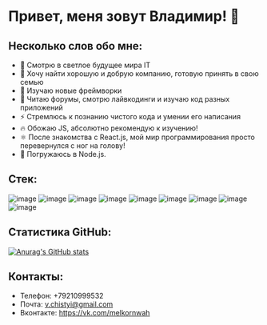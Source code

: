 # Привет, меня зовут Владимир! 👋


## Несколько слов обо мне:

- 🔭 Смотрю в светлое будущее мира IT
- 👯 Хочу найти хорошую и добрую компанию, готовую принять в свою семью
- 🤔 Изучаю новые фреймворки
- 💬 Читаю форумы, смотрю лайвкодинги и изучаю код разных приложений
- ⚡ Стремлюсь к познанию чистого кода и умении его написания
- 🔥 Обожаю JS, абсолютно рекомендую к изучению!
- ⚛️ После знакомства с React.js, мой мир программирования просто перевернулся с ног на голову!
- 🚢 Погружаюсь в Node.js.



## Стек:

![image](https://user-images.githubusercontent.com/44168663/113405002-c34c8b00-93b1-11eb-82ff-44719d1556b2.png)
![image](https://user-images.githubusercontent.com/44168663/113405893-3dc9da80-93b3-11eb-9694-3945adfd615c.png)
![image](https://user-images.githubusercontent.com/44168663/113405089-e6773a80-93b1-11eb-8106-581f963855a5.png)
![image](https://user-images.githubusercontent.com/44168663/113405220-263e2200-93b2-11eb-8b31-287912cdb57f.png)
![image](https://user-images.githubusercontent.com/44168663/113405449-8b921300-93b2-11eb-867d-b82c3e8a65e0.png)
![image](https://user-images.githubusercontent.com/44168663/113405691-e592d880-93b2-11eb-9ced-093ebd62ea13.png)
![image](https://user-images.githubusercontent.com/44168663/113405732-f17e9a80-93b2-11eb-81b4-f87bed8a3154.png)
![image](https://user-images.githubusercontent.com/44168663/113405851-2ab70a80-93b3-11eb-9d80-ca59f9fd3d1d.png)
![image](https://user-images.githubusercontent.com/44168663/113405554-b2e8e000-93b2-11eb-9692-cdee92a95c18.png)


## Статистика GitHub:
[![Anurag's GitHub stats](https://github-readme-stats.vercel.app/api?username=melkornwah)](https://github.com/anuraghazra/github-readme-stats)


## Контакты:
- Телефон: +79210999532
- Почта: v.chistyi@gmail.com
- Вконтакте: https://vk.com/melkornwah

